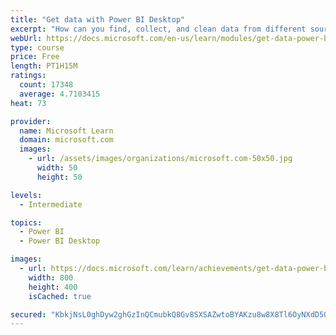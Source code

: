 ```yaml
---
title: "Get data with Power BI Desktop"
excerpt: "How can you find, collect, and clean data from different sources? Power BI is a tool for making sense of your data. You will learn tricks to make data-gathering easier."
webUrl: https://docs.microsoft.com/en-us/learn/modules/get-data-power-bi/
type: course
price: Free
length: PT1H15M
ratings:
  count: 17348
  average: 4.7103415
heat: 73

provider:
  name: Microsoft Learn
  domain: microsoft.com
  images:
    - url: /assets/images/organizations/microsoft.com-50x50.jpg
      width: 50
      height: 50

levels:
  - Intermediate

topics:
  - Power BI
  - Power BI Desktop

images:
  - url: https://docs.microsoft.com/learn/achievements/get-data-power-bi-desktop-social.png
    width: 800
    height: 400
    isCached: true

secured: "KbkjNsL0ghDyw2ghGzInQCmubkQ8Gv8SXSAZwtoBYAKzu8w8X8Tl6OyNXdD5OoTp3x/eti9r/XXXcTn5cUxjTn/+UzcAeJ46e+9r0dj/mjxFNptOCLa7W/rVZ525ZeC6z99vzDm7xdtfRF/KZGZXh8TMMrvXM5xj4qbngW9iRTocj+BfnRI0RF8PasgW1h1+H6YQsUlYpap0iAuPGdm77gpoP/USdtYSV5TRDZSPMIiGcejsk0A+OdR10f6fChd4yJyA3QSQcJkbA/5dzyOSerF4f4zNz8dbDgwMRVBvuHmFfiq6EHMZz/asb9QBepSkygEA+U1Ip4CNBnZpzyUS2FanVgOVVMZmbi/aEykZVZE6dP9hmIGNRKNp1q6M9jgIqwOZqne6YpNXu1rYeCLlrjJQ/znojms/dUKcvwnxHux66QpTIgUyqDIc8aUlPOzP;fU6U7fKA3srAgmka/PSx5g=="
---
```


